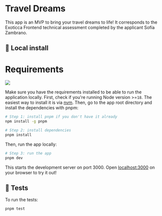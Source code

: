 # Travel Dreams

This app is an MVP to bring your travel dreams to life! It corresponds to the Exoticca Frontend technical assessment completed by the applicant Sofía Zambrano.

## 🚀 Local install

# Requirements

<a href="https://nodejs.org/en" alt="NodeJS version 18.19.1 badge">
  <img src="https://img.shields.io/badge/node-18.19.1-brightgreen" />
</a>

Make sure you have the requirements installed to be able to run the application locally. First, check if you're running Node version >=`18`. The easiest way to install it is via [nvm](https://github.com/nvm-sh/nvm). Then, go to the app root directory and install the dependencies with pnpm:

```bash
# Step 1: install pnpm if you don't have it already
npm install -g pnpm

# Step 2: install dependencies
pnpm install
```

Then, run the app locally:

```bash
# Step 3: run the app
pnpm dev
```

This starts the development server on port 3000. Open [localhost:3000](http://localhost:3000) on your browser to try it out!

## 🚀 Tests

To run the tests:

```bash
pnpm test
```
